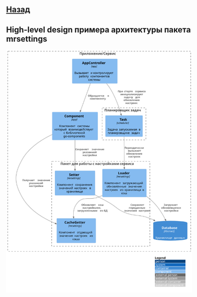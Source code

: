 [Назад](../../README.md)
---

## High-level design примера архитектуры пакета mrsettings
![image](../resources/diagrams/c4/mrsettings_hld.svg)
